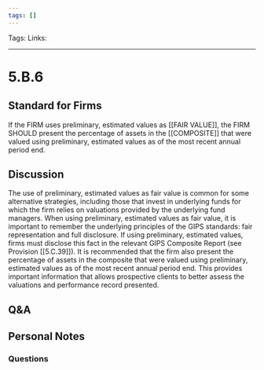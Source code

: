 ```yaml
---
tags: []
---
```

Tags:
Links: 
___
# 5.B.6
## Standard for Firms
If the FIRM uses preliminary, estimated values as [[FAIR VALUE]], the FIRM SHOULD present the percentage of assets in the [[COMPOSITE]] that were valued using preliminary, estimated values as of the most recent annual period end.
## Discussion
The use of preliminary, estimated values as fair value is common for some alternative strategies, including those that invest in underlying funds for which the firm relies on valuations provided by the underlying fund managers. When using preliminary, estimated values as fair value, it is important to remember the underlying principles of the GIPS standards: fair representation and full disclosure. If using preliminary, estimated values, firms must disclose this fact in the relevant GIPS Composite Report (see Provision [[5.C.39]]). It is recommended that the firm also present the percentage of assets in the composite that were valued using preliminary, estimated values as of the most recent annual period end. This provides important information that allows prospective clients to better assess the valuations and performance record presented.
## Q&A

## Personal Notes

### Questions